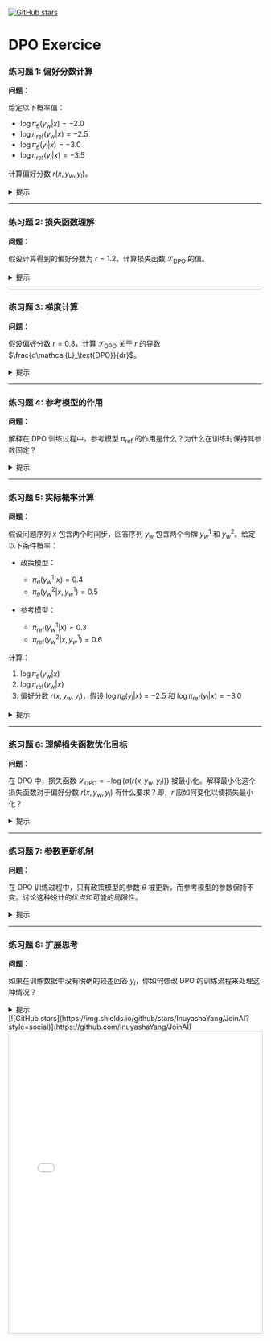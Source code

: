 [![GitHub stars](https://img.shields.io/github/stars/InuyashaYang/JoinAI?style=social)](https://github.com/InuyashaYang/JoinAI)

# DPO Exercice


### 练习题 1: 偏好分数计算

**问题：**

给定以下概率值：

- $\log \pi_\theta(y_w|x) = -2.0$
- $\log \pi_\text{ref}(y_w|x) = -2.5$
- $\log \pi_\theta(y_l|x) = -3.0$
- $\log \pi_\text{ref}(y_l|x) = -3.5$

计算偏好分数 $r(x,y_w,y_l)$。

<details>
<summary>提示</summary>

使用定义：

$$
r(x,y_w,y_l) = \left[\log \pi_\theta(y_w|x) - \log \pi_\text{ref}(y_w|x)\right] - \left[\log \pi_\theta(y_l|x) - \log \pi_\text{ref}(y_l|x)\right]
$$

代入给定的值：

$$
r = (-2.0 - (-2.5)) - (-3.0 - (-3.5)) = (0.5) - (0.5) = 0
$$

</details>

---

### 练习题 2: 损失函数理解

**问题：**

假设计算得到的偏好分数为 $r = 1.2$。计算损失函数 $\mathcal{L}_\text{DPO}$ 的值。

<details>
<summary>提示</summary>

损失函数定义为：

$$
\mathcal{L}_\text{DPO} = -\log(\sigma(r))
$$

其中 $\sigma(r) = \frac{1}{1 + e^{-r}}$ 是 sigmoid 函数。

首先计算 $\sigma(1.2)$：

$$
\sigma(1.2) = \frac{1}{1 + e^{-1.2}} \approx 0.7685
$$

然后：

$$
\mathcal{L}_\text{DPO} = -\log(0.7685) \approx 0.263
$$

</details>

---

### 练习题 3: 梯度计算

**问题：**

假设偏好分数 $r = 0.8$，计算 $\mathcal{L}_\text{DPO}$ 关于 $r$ 的导数 $\frac{d\mathcal{L}_\text{DPO}}{dr}$。

<details>
<summary>提示</summary>

损失函数：

$$
\mathcal{L}_\text{DPO} = -\log(\sigma(r))
$$

首先，计算 $\sigma(r)$ 的导数：

$$
\frac{d\sigma(r)}{dr} = \sigma(r)(1 - \sigma(r))
$$

利用链式法则：

$$
\frac{d\mathcal{L}_\text{DPO}}{dr} = -\frac{1}{\sigma(r)} \cdot \sigma(r)(1 - \sigma(r)) = -(1 - \sigma(r))
$$

所以：

$$
\frac{d\mathcal{L}_\text{DPO}}{dr} = \sigma(r) - 1
$$

具体计算：

$$
\sigma(0.8) = \frac{1}{1 + e^{-0.8}} \approx 0.689974
$$

因此：

$$
\frac{d\mathcal{L}_\text{DPO}}{dr} \approx 0.689974 - 1 = -0.310026
$$

</details>

---

### 练习题 4: 参考模型的作用

**问题：**

解释在 DPO 训练过程中，参考模型 $\pi_\text{ref}$ 的作用是什么？为什么在训练时保持其参数固定？

<details>
<summary>提示</summary>

参考模型 $\pi_\text{ref}$ 作为一个固定的基准，提供了一个稳定的标准来比较政策模型 $\pi_\theta$ 的输出。这种设计有助于：

1. **正则化效果**：防止政策模型偏离参考模型过远，保持训练的稳定性。
2. **基线对比**：通过比较 $\pi_\theta$ 和 $\pi_\text{ref}$ 的概率，衡量政策模型在偏好优化中的改进。
3. **减少训练不稳定性**：固定参考模型的参数避免在训练过程中引入额外的变化，从而简化优化过程。

保持参考模型参数固定，确保其作为一个稳定的标准，不受政策模型更新的影响，从而为政策模型的优化提供一致的对比基础。

</details>

---



### 练习题 5: 实际概率计算

**问题：**

假设问题序列 $x$ 包含两个时间步，回答序列 $y_w$ 包含两个令牌 $y_w^1$ 和 $y_w^2$。给定以下条件概率：

- 政策模型：
  - $\pi_\theta(y_w^1|x) = 0.4$
  - $\pi_\theta(y_w^2|x, y_w^1) = 0.5$

- 参考模型：
  - $\pi_\text{ref}(y_w^1|x) = 0.3$
  - $\pi_\text{ref}(y_w^2|x, y_w^1) = 0.6$

计算：
1. $\log \pi_\theta(y_w|x)$
2. $\log \pi_\text{ref}(y_w|x)$
3. 偏好分数 $r(x,y_w,y_l)$，假设 $\log \pi_\theta(y_l|x) = -2.5$ 和 $\log \pi_\text{ref}(y_l|x) = -3.0$

<details>
<summary>提示</summary>

**1. 计算 $\log \pi_\theta(y_w|x)$：**

$$
\pi_\theta(y_w|x) = \pi_\theta(y_w^1|x) \cdot \pi_\theta(y_w^2|x, y_w^1) = 0.4 \times 0.5 = 0.2
$$

$$
\log \pi_\theta(y_w|x) = \log 0.2 \approx -1.6094
$$

**2. 计算 $\log \pi_\text{ref}(y_w|x)$：**

$$
\pi_\text{ref}(y_w|x) = \pi_\text{ref}(y_w^1|x) \cdot \pi_\text{ref}(y_w^2|x, y_w^1) = 0.3 \times 0.6 = 0.18
$$

$$
\log \pi_\text{ref}(y_w|x) = \log 0.18 \approx -1.7148
$$

**3. 计算偏好分数 $r(x,y_w,y_l)$：**

使用偏好分数的定义：

$$
r = \left[\log \pi_\theta(y_w|x) - \log \pi_\text{ref}(y_w|x)\right] - \left[\log \pi_\theta(y_l|x) - \log \pi_\text{ref}(y_l|x)\right]
$$

代入数值：

$$
r = (-1.6094 - (-1.7148)) - (-2.5 - (-3.0)) = (0.1054) - (0.5) = -0.3946
$$

</details>

---

### 练习题 6: 理解损失函数优化目标

**问题：**

在 DPO 中，损失函数 $\mathcal{L}_\text{DPO} = -\log(\sigma(r(x,y_w,y_l)))$ 被最小化。解释最小化这个损失函数对于偏好分数 $r(x,y_w,y_l)$ 有什么要求？即，$r$ 应如何变化以使损失最小化？

<details>
<summary>提示</summary>

损失函数：

$$
\mathcal{L}_\text{DPO} = -\log(\sigma(r))
$$

其中 $\sigma(r)$ 是 sigmoid 函数，范围在 $(0, 1)$。

要最小化 $\mathcal{L}_\text{DPO}$，需要最大化 $\log(\sigma(r))$，这相当于最大化 $\sigma(r)$。

因为 $\sigma(r)$ 随着 $r$ 的增加而增加（$\sigma(r) \to 1$ 当 $r \to \infty$），最小化损失函数要求偏好分数 $r$ 趋向于更大的正值。

具体来说：

- 当 $r$ 增加时，$\sigma(r)$ 增加，$\log(\sigma(r))$ 增加，因此 $-\log(\sigma(r))$ 减少。
- 反之，当 $r$ 减少时，$\sigma(r)$ 减少，$\log(\sigma(r))$ 减少，导致损失增加。

因此，优化目标要求 $r(x,y_w,y_l)$ 趋向于尽可能大的正值，从而使政策模型更倾向于生成较好的回答 $y_w$ 而非较差的回答 $y_l$。

</details>

---

### 练习题 7: 参数更新机制

**问题：**

在 DPO 训练过程中，只有政策模型的参数 $\theta$ 被更新，而参考模型的参数保持不变。讨论这种设计的优点和可能的局限性。

<details>
<summary>提示</summary>

**优点：**

1. **稳定性**：固定参考模型的参数提供了一个稳定的基准，避免在训练过程中参考模型的变化引入不稳定性。
2. **简化优化**：只需优化政策模型，减少了训练的复杂性和计算资源的需求。
3. **防止模式崩溃**：固定参考模型可以防止政策模型过度拟合或偏离合理的生成分布。

**可能的局限性：**

1. **参考模型过时**：如果参考模型的能力有限或与当前任务需求不匹配，可能限制政策模型的优化效果。
2. **缺乏适应性**：在动态环境中，固定参考模型可能无法适应新的数据模式或偏好变化。
3. **依赖参考模型质量**：政策模型的优化效果高度依赖于参考模型的质量和覆盖范围，如果参考模型表现不佳，可能影响最终结果。

</details>

---

### 练习题 8: 扩展思考

**问题：**

如果在训练数据中没有明确的较差回答 $y_l$，你如何修改 DPO 的训练流程来处理这种情况？

<details>
<summary>提示</summary>

缺少明确的较差回答时，可以采取以下几种方法：

1. **负采样（Negative Sampling）**：
   - 随机选择政策模型生成的其他回答作为较差回答 $y_l$。
   - 确保这些回答与较好回答 $y_w$ 在质量上有一定差异。

2. **对比学习（Contrastive Learning）**：
   - 创建对比对，其中较好回答与较差回答形成正负样本对。
   - 利用对比损失函数增强模型对好回答的偏好。

3. **生成较差回答**：
   - 使用参考模型或其他生成模型专门生成质量较低的回答作为 $y_l$。
   - 设计方法确保生成的 $y_l$ 符合“较差”的定义。

4. **使用启发式规则**：
   - 根据一定规则（如回答长度、复杂度、语法错误等）筛选或修改回答以生成较差回答。

5. **利用未标注数据中的负面示例**：
   - 从现有数据中提取自然存在的负面回答，作为 $y_l$。

6. **半监督学习**：
   - 结合少量标注的较差回答与大量未标注数据，通过半监督学习方法扩展较差回答的集合。

这些方法可以帮助在缺乏明确标注的较差回答时，依然有效地训练政策模型，提高其生成高质量回答的能力。

</details>
[![GitHub stars](https://img.shields.io/github/stars/InuyashaYang/JoinAI?style=social)](https://github.com/InuyashaYang/JoinAI)


<iframe src="DPO_Exercise.html" width="100%" height="600px" style="border: 1px solid #ccc;" title="DPO Exercise Interactive Content">
    您的浏览器不支持 iframe，无法加载交互式内容。
    请 <a href="DPO_Exercise.html" target="_blank">点击这里在新窗口中查看</a>。
</iframe>

<script src="https://giscus.app/client.js"
        data-repo="InuyashaYang/AIDIY"
        data-repo-id="R_kgDOM1VVTQ"
        data-category="Announcements"
        data-category-id="DIC_kwDOM1VVTc4Ckls_"
        data-mapping="pathname"
        data-strict="0"
        data-reactions-enabled="1"
        data-emit-metadata="0"
        data-input-position="bottom"
        data-theme="preferred_color_scheme"
        data-lang="zh-CN"
        crossorigin="anonymous"
        async>
</script>
